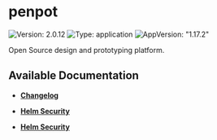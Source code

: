 # penpot

![Version: 2.0.12](https://img.shields.io/badge/Version-2.0.12-informational?style=flat-square) ![Type: application](https://img.shields.io/badge/Type-application-informational?style=flat-square) ![AppVersion: "1.17.2"](https://img.shields.io/badge/AppVersion-"1.17.2"-informational?style=flat-square)

Open Source design and prototyping platform.

## Available Documentation

- [**Changelog**](CHANGELOG)

- [**Helm Security**](container-security)

- [**Helm Security**](helm-security)

